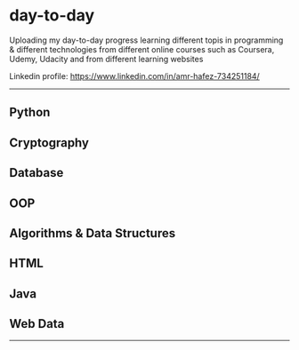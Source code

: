 # day-to-day
Uploading my day-to-day progress learning different topis in programming & different technologies from different online courses
such as Coursera, Udemy, Udacity and from different learning websites

Linkedin profile: https://www.linkedin.com/in/amr-hafez-734251184/

-----------------------------

Python
--
Cryptography
--
Database
--
OOP
--
Algorithms & Data Structures 
--
HTML
--
Java
--
Web Data
--
-------------------
